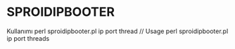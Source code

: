 # SPROIDIPBOOTER
Kullanımı perl sproidipbooter.pl ip port thread // Usage perl sproidipbooter.pl ip port threads

